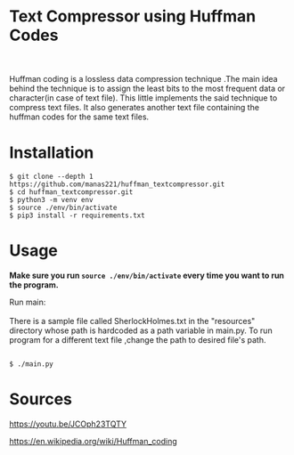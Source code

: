 # Text Compressor using Huffman Codes

<br></br>
Huffman coding is a lossless data compression technique .The main idea behind the technique is to
assign the least bits to the most frequent data or character(in case of text file). This little 
implements the said technique to compress text files. It also generates another text file containing
the huffman codes for the same text files.


# Installation

```
$ git clone --depth 1 https://github.com/manas221/huffman_textcompressor.git
$ cd huffman_textcompressor.git
$ python3 -m venv env
$ source ./env/bin/activate
$ pip3 install -r requirements.txt
```

# Usage

**Make sure you run `source ./env/bin/activate` every time you want to run the
program.**

Run main:
<br></br>
There is a sample file called SherlockHolmes.txt in the "resources" directory whose
path is hardcoded as a path variable in main.py. To run program for a different text file
,change the path to desired file's path.

```

$ ./main.py
```



# Sources


https://youtu.be/JCOph23TQTY

https://en.wikipedia.org/wiki/Huffman_coding
